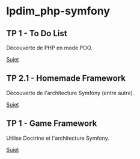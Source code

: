 # lpdim_php-symfony

## TP 1 - To Do List 

Découverte de PHP en mode POO. 

[Sujet](https://course.larget.fr/dim/php/tp/tp1/)

## TP 2.1 - Homemade Framework

Découverte de l'architecture Symfony (entre autre).

[Sujet](https://course.larget.fr/dim/php/tp/tp2/1-httpfoundation/)

## TP 1 - Game Framework

Utilise Doctrine et l'architecture Symfony.

[Sujet](https://course.larget.fr/dim/php/tp/tp2/2-doctrine/)